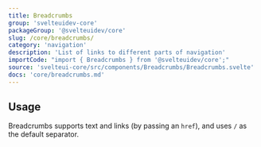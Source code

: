 ```yaml
---
title: Breadcrumbs
group: 'svelteuidev-core'
packageGroup: '@svelteuidev/core'
slug: /core/breadcrumbs/
category: 'navigation'
description: 'List of links to different parts of navigation'
importCode: "import { Breadcrumbs } from '@svelteuidev/core';"
source: 'svelteui-core/src/components/Breadcrumbs/Breadcrumbs.svelte'
docs: 'core/breadcrumbs.md'
---
```


<script>
    import { Demo, BreadcrumbsDemos } from '@svelteuidev/demos';
</script>

## Usage

Breadcrumbs supports text and links (by passing an `href`), and uses `/` as the default separator.

<Demo demo={BreadcrumbsDemos.usage} />
